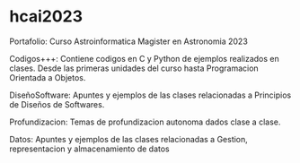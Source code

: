 # hcai2023
Portafolio: Curso Astroinformatica Magister en Astronomia 2023 

Codigos+++: Contiene codigos en C y Python de ejemplos realizados en clases. Desde las primeras unidades del curso hasta Programacion Orientada a Objetos.

DiseñoSoftware: Apuntes y ejemplos de las clases relacionadas a Principios de Diseños de Softwares.

Profundizacion: Temas de profundizacion autonoma dados clase a clase. 

Datos: Apuntes y ejemplos de las clases relacionadas a Gestion, representacion y almacenamiento de datos 


